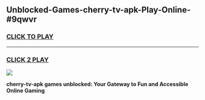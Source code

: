 
## Unblocked-Games-cherry-tv-apk-Play-Online-#9qwvr
<h3>
<a href="https://premium.freeplayer.one?title=cherry-tv-apk&ref=27F">CLICK TO PLAY</a></h3>
<hr>

<h3>
<a href="https://premium.freeplayer.one?title=cherry-tv-apk&ref=27F">CLICK 2 PLAY</a>
  
</h3>

<a href="https://premium.freeplayer.one?title=cherry-tv-apk&ref=27F"><img src="https://clearcache.store/games.png"></a>


**cherry-tv-apk games unblocked: Your Gateway to Fun and Accessible Online Gaming**
